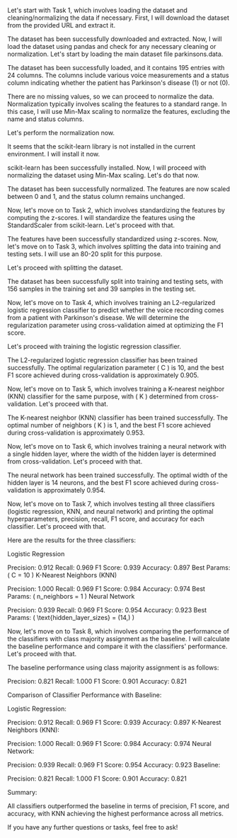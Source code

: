 Let's start with Task 1, which involves loading the dataset and cleaning/normalizing the data if necessary. First, I will download the dataset from the provided URL and extract it.

The dataset has been successfully downloaded and extracted. Now, I will load the dataset using pandas and check for any necessary cleaning or normalization. Let's start by loading the main dataset file parkinsons.data.

The dataset has been successfully loaded, and it contains 195 entries with 24 columns. The columns include various voice measurements and a status column indicating whether the patient has Parkinson's disease (1) or not (0).


There are no missing values, so we can proceed to normalize the data. Normalization typically involves scaling the features to a standard range. In this case, I will use Min-Max scaling to normalize the features, excluding the name and status columns.


Let's perform the normalization now.

It seems that the scikit-learn library is not installed in the current environment. I will install it now.

scikit-learn has been successfully installed. Now, I will proceed with normalizing the dataset using Min-Max scaling. Let's do that now.

The dataset has been successfully normalized. The features are now scaled between 0 and 1, and the status column remains unchanged.


Now, let's move on to Task 2, which involves standardizing the features by computing the z-scores. I will standardize the features using the StandardScaler from scikit-learn. Let's proceed with that.

The features have been successfully standardized using z-scores. Now, let's move on to Task 3, which involves splitting the data into training and testing sets. I will use an 80-20 split for this purpose.


Let's proceed with splitting the dataset.

The dataset has been successfully split into training and testing sets, with 156 samples in the training set and 39 samples in the testing set.


Now, let's move on to Task 4, which involves training an L2-regularized logistic regression classifier to predict whether the voice recording comes from a patient with Parkinson's disease. We will determine the regularization parameter using cross-validation aimed at optimizing the F1 score.


Let's proceed with training the logistic regression classifier.

The L2-regularized logistic regression classifier has been trained successfully. The optimal regularization parameter ( C ) is 10, and the best F1 score achieved during cross-validation is approximately 0.905.


Now, let's move on to Task 5, which involves training a K-nearest neighbor (KNN) classifier for the same purpose, with ( K ) determined from cross-validation. Let's proceed with that.

The K-nearest neighbor (KNN) classifier has been trained successfully. The optimal number of neighbors ( K ) is 1, and the best F1 score achieved during cross-validation is approximately 0.953.


Now, let's move on to Task 6, which involves training a neural network with a single hidden layer, where the width of the hidden layer is determined from cross-validation. Let's proceed with that.

The neural network has been trained successfully. The optimal width of the hidden layer is 14 neurons, and the best F1 score achieved during cross-validation is approximately 0.954.


Now, let's move on to Task 7, which involves testing all three classifiers (logistic regression, KNN, and neural network) and printing the optimal hyperparameters, precision, recall, F1 score, and accuracy for each classifier. Let's proceed with that.

Here are the results for the three classifiers:


Logistic Regression

Precision: 0.912
Recall: 0.969
F1 Score: 0.939
Accuracy: 0.897
Best Params: ( C = 10 )
K-Nearest Neighbors (KNN)

Precision: 1.000
Recall: 0.969
F1 Score: 0.984
Accuracy: 0.974
Best Params: ( n_neighbors = 1 )
Neural Network

Precision: 0.939
Recall: 0.969
F1 Score: 0.954
Accuracy: 0.923
Best Params: ( \text{hidden_layer_sizes} = (14,) )

Now, let's move on to Task 8, which involves comparing the performance of the classifiers with class majority assignment as the baseline. I will calculate the baseline performance and compare it with the classifiers' performance. Let's proceed with that.

The baseline performance using class majority assignment is as follows:


Precision: 0.821
Recall: 1.000
F1 Score: 0.901
Accuracy: 0.821

Comparison of Classifier Performance with Baseline:

Logistic Regression:

Precision: 0.912
Recall: 0.969
F1 Score: 0.939
Accuracy: 0.897
K-Nearest Neighbors (KNN):

Precision: 1.000
Recall: 0.969
F1 Score: 0.984
Accuracy: 0.974
Neural Network:

Precision: 0.939
Recall: 0.969
F1 Score: 0.954
Accuracy: 0.923
Baseline:

Precision: 0.821
Recall: 1.000
F1 Score: 0.901
Accuracy: 0.821

Summary:

All classifiers outperformed the baseline in terms of precision, F1 score, and accuracy, with KNN achieving the highest performance across all metrics.


If you have any further questions or tasks, feel free to ask!